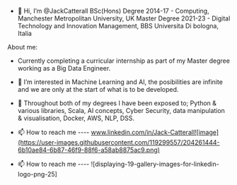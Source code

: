 - 👋 Hi, I’m @JackCatterall
BSc(Hons) Degree 2014-17 - Computing, Manchester Metropolitan University, UK
Master Degree 2021-23 - Digital Technology and Innovation Management, BBS Universita Di bologna, Italia

About me:
- Currently completing a curricular internship as part of my Master degree working as a Big Data Engineer. 

- 👀 I’m interested in Machine Learning and AI, the posibilities are infinite and we are only at the start of what is to be developed.

- 🌱 Throughout both of my degrees I have been exposed to; 
Python & various libraries, Scala, AI concepts, Cyber Security, data manipulation & visualisation, Docker, AWS, NLP, DSS.

- 📫 How to reach me ---- www.linkedin.com/in/Jack-Catterall![image](https://user-images.githubusercontent.com/119299557/204261444-6b10ae84-6b87-46f9-88f6-a58ab8875ac9.png)


- 📫 How to reach me ---- ![displaying-19-gallery-images-for-linkedin-logo-png-25]


<!---
JackCatterall/JackCatterall is a ✨ special ✨ repository because its `README.md` (this file) appears on your GitHub profile.
You can click the Preview link to take a look at your changes.
--->
